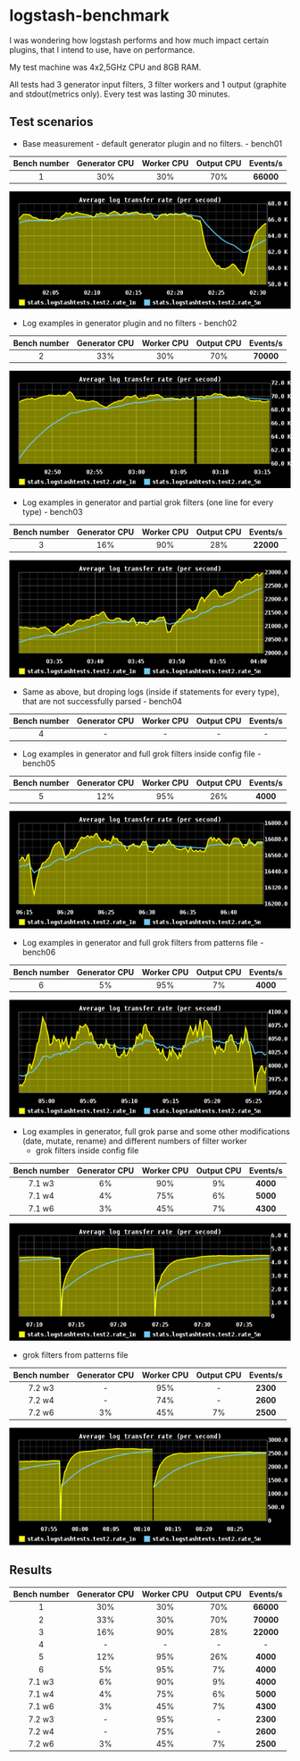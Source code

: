 logstash-benchmark
==================

I was wondering how logstash performs and how much impact certain plugins, that I intend to use, have on performance.

My test machine was 4x2,5GHz CPU and 8GB RAM.

All tests had 3 generator input filters, 3 filter workers and 1 output (graphite and stdout(metrics only).
Every test was lasting 30 minutes.


Test scenarios
-----------

* Base measurement - default generator plugin and no filters. - bench01

| Bench number 	  | Generator CPU   | Worker CPU | Output CPU | Events/s  |
| :--------------:|:-------------:  | :-----:	 | :-----:	  | :-----:   |
| 1  	 		  | 30% 			| 		 30% | 		  70% | **66000** |

![Bench01](https://github.com/matejzero/logstash-benchmark/blob/master/graphite-graphs/bench-1-average-log.png "Benchmark 01")


* Log examples in generator plugin and no filters  - bench02

| Bench number    | Generator CPU  | Worker CPU | Output CPU | Events/s  |
| :--------------:|:-------------: | :-----:    | :-----:    | :-----:   |
| 2  	 | 33% | 30% | 70% | **70000** |

![Bench02](https://github.com/matejzero/logstash-benchmark/blob/master/graphite-graphs/bench-2-average-log.png "Benchmark 02")


* Log examples in generator and partial grok filters (one line for every type)  - bench03

| Bench number    | Generator CPU  | Worker CPU | Output CPU | Events/s  |
| :--------------:|:-------------: | :-----:    | :-----:    | :-----:   |
| 3 	 | 16% | 90% | 28% | **22000** |

![Bench03](https://github.com/matejzero/logstash-benchmark/blob/master/graphite-graphs/bench-3-average-log.png "Benchmark 03")


* Same as above, but droping logs (inside if statements for every type), that are not successfully parsed - bench04

| Bench number    | Generator CPU  | Worker CPU | Output CPU | Events/s  |
| :--------------:|:-------------: | :-----:    | :-----:    | :-----:   |
| 4 	 | - | - | - | - |


* Log examples in generator and full grok filters inside config file - bench05

| Bench number    | Generator CPU  | Worker CPU | Output CPU | Events/s  |
| :--------------:|:-------------: | :-----:    | :-----:    | :-----:   |
| 5 	 | 12% | 95% |  26% |  **4000** |

![Bench05](https://github.com/matejzero/logstash-benchmark/blob/master/graphite-graphs/bench-5-average-log.png "Benchmark 05")


* Log examples in generator and full grok filters from patterns file - bench06

| Bench number    | Generator CPU  | Worker CPU | Output CPU | Events/s  |
| :--------------:|:-------------: | :-----:    | :-----:    | :-----:   |
| 6  	 |  5% | 95% |  7% |  **4000** |

![Bench06](https://github.com/matejzero/logstash-benchmark/blob/master/graphite-graphs/bench-6-average-log.png "Benchmark 06")


* Log examples in generator, full grok parse and some other modifications (date, mutate, rename) and different numbers of filter worker
  * grok filters inside config file

| Bench number    | Generator CPU  | Worker CPU | Output CPU | Events/s  |
| :--------------:|:-------------: | :-----:    | :-----:    | :-----:   |
| 7.1 w3 | 6% | 90% | 9% | **4000** |
| 7.1 w4 | 4% | 75% | 6% | **5000** |
| 7.1 w6 | 3% | 45% | 7% | **4300** |


![Bench071](https://github.com/matejzero/logstash-benchmark/blob/master/graphite-graphs/bench-71-average-log.png "Benchmark 071")

  * grok filters from patterns file


| Bench number    | Generator CPU  | Worker CPU | Output CPU | Events/s  |
| :--------------:|:-------------: | :-----:    | :-----:    | :-----:   |
| 7.2 w3 | - | 95% | - | **2300** |
| 7.2 w4 | - | 74% | - | **2600** |
| 7.2 w6 | 3% | 45% | 7% | **2500** |


![Bench072](https://github.com/matejzero/logstash-benchmark/blob/master/graphite-graphs/bench-72-average-log.png "Benchmark 072")


Results
-----------

| Bench number  | Generator CPU  | Worker CPU | Output CPU | Events/s  |
| :--------------:|:-------------:| :-----:| :-----:| :-----:|
| 1  	 | 30% | 30% | 70% | **66000** |
| 2  	 | 33% | 30% | 70% | **70000** |
| 3 	 | 16% | 90% | 28% | **22000** |
| 4 	 | - | - | - | - |
| 5 	 | 12% | 95% |  26% |  **4000** |
| 6  	 |  5% | 95% |  7% |  **4000** |
| 7.1 w3 | 6% | 90% | 9% | **4000** |
| 7.1 w4 | 4% | 75% | 6% | **5000** |
| 7.1 w6 | 3% | 45% | 7% | **4300** |
| 7.2 w3 | - | 95% | - | **2300** |
| 7.2 w4 | - | 75% | - | **2600** |
| 7.2 w6 | 3% | 45% | 7% | **2500** |


 

